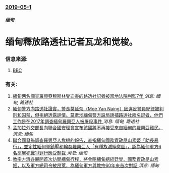 ### [2019-05-1](/news/2019/05/1/index.md)

##### 缅甸
# 缅甸釋放路透社记者瓦龙和觉梭。 




### 信息来源:

1. [BBC](https://www.bbc.com/zhongwen/simp/world-48183084)

### 有关:

1. [緬甸两名調查羅興亞穆斯林受迫害的路透社記者被當地法院判監7年 ](/news/2018/09/3/緬甸两名調查羅興亞穆斯林受迫害的路透社記者被當地法院判監7年.md) _消息: 缅甸, 路透社_
2. [ 緬甸警方向路透社證實，警長莫延奈（Moe Yan Naing）因違反警員紀律被判刑和囚禁，但拒絕透露詳情。莫牽涉緬甸警方設局誘捕路透社兩名記者，他們工作是在2017年調查緬甸羅興亞人被屠殺事件 ](/news/2018/04/29/緬甸警方向路透社證實-警長莫延奈-Moe-Yan-Naing-因違反警員紀律被判刑和囚禁-但拒絕透露詳情-莫牽涉緬甸警.md) _消息: 缅甸, 路透社_
3. [孟加拉外交部長向聯合國安理會宣布該國將不再接受來自緬甸的羅興亞難民。 ](/news/2019/03/1/孟加拉外交部長向聯合國安理會宣布該國將不再接受來自緬甸的羅興亞難民.md) _消息: 缅甸_
4. [聯合國發佈調查羅興亞人危機的報告，直指緬甸國務資政昂山素姬「助長暴行」，並定性緬甸軍鎮壓和輪姦羅興亞人「有種族滅絕意圖」，認為緬甸軍方6名高層犯戰爭罪行應受制裁 ](/news/2018/08/27/聯合國發佈調查羅興亞人危機的報告-直指緬甸國務資政昂山素姬-助長暴行-並定性緬甸軍鎮壓和輪姦羅興亞人-有種族滅絕意圖.md) _消息: 缅甸_
5. [教宗方濟各展開首次訪問緬甸行程，將會晤緬甸總統廷覺、國務資政昂山素姬，以及軍方總司令敏昂萊，為緬甸軍方與教宗60年來首次對話 ](/news/2017/11/27/教宗方濟各展開首次訪問緬甸行程-將會晤緬甸總統廷覺-國務資政昂山素姬-以及軍方總司令敏昂萊-為緬甸軍方與教宗60年來首次.md) _消息: 缅甸_
